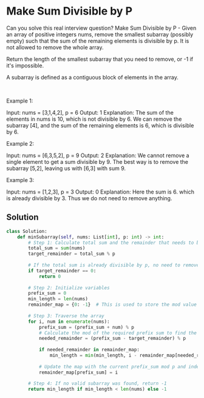 # Make Sum Divisible by P

Can you solve this real interview question? Make Sum Divisible by P - Given an array of positive integers nums, remove the smallest subarray (possibly empty) such that the sum of the remaining elements is divisible by p. It is not allowed to remove the whole array.

Return the length of the smallest subarray that you need to remove, or -1 if it's impossible.

A subarray is defined as a contiguous block of elements in the array.

 

Example 1:


Input: nums = [3,1,4,2], p = 6
Output: 1
Explanation: The sum of the elements in nums is 10, which is not divisible by 6. We can remove the subarray [4], and the sum of the remaining elements is 6, which is divisible by 6.


Example 2:


Input: nums = [6,3,5,2], p = 9
Output: 2
Explanation: We cannot remove a single element to get a sum divisible by 9. The best way is to remove the subarray [5,2], leaving us with [6,3] with sum 9.


Example 3:


Input: nums = [1,2,3], p = 3
Output: 0
Explanation: Here the sum is 6. which is already divisible by 3. Thus we do not need to remove anything.

## Solution
```py
class Solution:
    def minSubarray(self, nums: List[int], p: int) -> int:
        # Step 1: Calculate total sum and the remainder that needs to be removed
        total_sum = sum(nums)
        target_remainder = total_sum % p
        
        # If the total sum is already divisible by p, no need to remove anything
        if target_remainder == 0:
            return 0
        
        # Step 2: Initialize variables
        prefix_sum = 0
        min_length = len(nums)
        remainder_map = {0: -1}  # This is used to store the mod value of prefix sums
        
        # Step 3: Traverse the array
        for i, num in enumerate(nums):
            prefix_sum = (prefix_sum + num) % p
            # Calculate the mod of the required prefix sum to find the subarray
            needed_remainder = (prefix_sum - target_remainder) % p
            
            if needed_remainder in remainder_map:
                min_length = min(min_length, i - remainder_map[needed_remainder])
            
            # Update the map with the current prefix_sum mod p and index
            remainder_map[prefix_sum] = i
        
        # Step 4: If no valid subarray was found, return -1
        return min_length if min_length < len(nums) else -1
```
